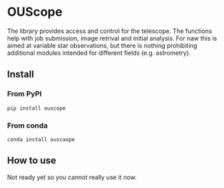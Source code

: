 OUScope
================

<!-- WARNING: THIS FILE WAS AUTOGENERATED! DO NOT EDIT! -->

The library provides access and control for the telescope. The functions
help with job submission, image retrival and initial analysis. For naw
this is aimed at variable star observations, but there is nothing
prohibiting additional modules intended for different fields
(e.g. astrometry).

## Install

### From PyPI

`pip install ouscope`

### From conda

`conda install ouscaope`

## How to use

Not ready yet so you cannot really use it now.
